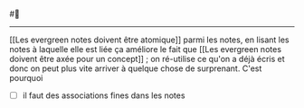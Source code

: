 #🌲
___
[[Les evergreen notes doivent être atomique]] parmi les notes, en lisant les notes à laquelle elle est liée ça améliore le fait que [[Les evergreen notes doivent être axée pour un concept]] ; on ré-utilise ce qu'on a déjà écris et donc on peut plus vite arriver à quelque chose de surprenant. C'est pourquoi 
- [ ] il faut des associations fines dans les notes
